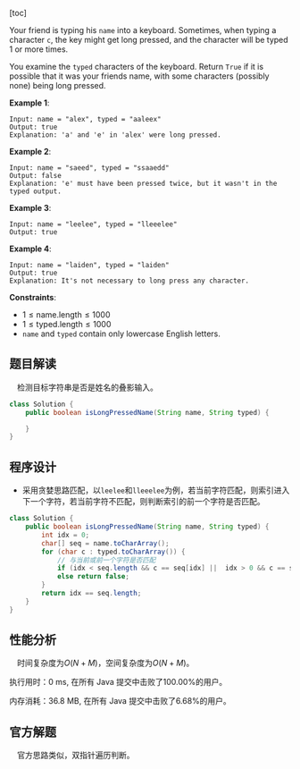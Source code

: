 [toc]

Your friend is typing his `name` into a keyboard. Sometimes, when typing a character `c`, the key might get long pressed, and the character will be typed $1$ or more times.

You examine the `typed` characters of the keyboard. Return `True` if it is possible that it was your friends name, with some characters (possibly none) being long pressed.

 

**Example 1**:

```
Input: name = "alex", typed = "aaleex"
Output: true
Explanation: 'a' and 'e' in 'alex' were long pressed.
```

**Example 2**:

```
Input: name = "saeed", typed = "ssaaedd"
Output: false
Explanation: 'e' must have been pressed twice, but it wasn't in the typed output.
```

**Example 3**:

```
Input: name = "leelee", typed = "lleeelee"
Output: true
```

**Example 4**:

```
Input: name = "laiden", typed = "laiden"
Output: true
Explanation: It's not necessary to long press any character.
```



**Constraints**:

* $1 \le \text{name.length} \le 1000$
* $1 \le \text{typed.length} \le 1000$
* `name` and `typed` contain only lowercase English letters.



## 题目解读

&emsp;检测目标字符串是否是姓名的叠影输入。

```java
class Solution {
    public boolean isLongPressedName(String name, String typed) {

    }
}
```

## 程序设计

* 采用贪婪思路匹配，以`leelee`和`lleeelee`为例，若当前字符匹配，则索引进入下一个字符，若当前字符不匹配，则判断索引的前一个字符是否匹配。

```java
class Solution {
    public boolean isLongPressedName(String name, String typed) {
        int idx = 0;
        char[] seq = name.toCharArray();
        for (char c : typed.toCharArray()) {
            // 与当前或前一个字符是否匹配
            if (idx < seq.length && c == seq[idx] ||  idx > 0 && c == seq[--idx]) idx++;
            else return false;
        }
        return idx == seq.length;
    }
}
```

## 性能分析

&emsp;时间复杂度为$O(N + M)$，空间复杂度为$O(N + M)$。

执行用时：0 ms, 在所有 Java 提交中击败了100.00%的用户。

内存消耗：36.8 MB, 在所有 Java 提交中击败了6.68%的用户。

## 官方解题

&emsp;官方思路类似，双指针遍历判断。

